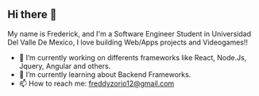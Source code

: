 ## Hi there 👋

My name is Frederick, and I'm a Software Engineer Student in Universidad Del Valle De Mexico, I love building Web/Apps projects and Videogames!!

- 🔭 I’m currently working on differents frameworks like React, Node.Js, Jquery, Angular and others.
- 🌱 I’m currently learning about Backend Frameworks.
- 📫 How to reach me: freddyzorio12@gmail.com


<!--
**DevEnProgreso/DevEnProgreso** is a ✨ _special_ ✨ repository because its `README.md` (this file) appears on your GitHub profile.

Here are some ideas to get you started:

- 🔭 I’m currently working on ...
- 🌱 I’m currently learning ...
- 👯 I’m looking to collaborate on ...
- 🤔 I’m looking for help with ...
- 💬 Ask me about ...
- 📫 How to reach me: ...
- 😄 Pronouns: ...
- ⚡ Fun fact: ...
-->
